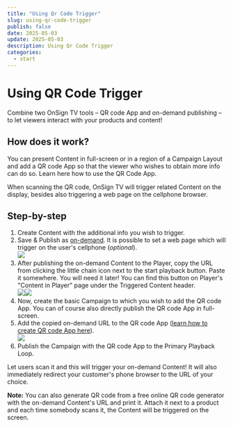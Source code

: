 ```yaml
---
title: "Using Qr Code Trigger"
slug: using-qr-code-trigger
publish: false
date: 2025-05-03
update: 2025-05-03
description: Using Qr Code Trigger
categories:
  - start
---
```


Using QR Code Trigger
=====================

Combine two OnSign TV tools – QR code App and on-demand publishing – to let viewers interact with your products and content!

How does it work?
-----------------

You can present Content in full-screen or in a region of a Campaign Layout and add a QR code App so that the viewer who wishes to obtain more info can do so. Learn here how to use the QR Code App.

When scanning the QR code, OnSign TV will trigger related Content on the display, besides also triggering a web page on the cellphone browser.

Step-by-step
------------

1. Create Content with the additional info you wish to trigger.
2. Save & Publish as [on-demand](/triggered-playback/playing-on-demand-content). It is possible to set a web page which will trigger on the user's cellphone (*optional*).  
   ![](https://static.helpjuice.com/helpjuice_production/uploads/upload/image/23821/direct/1731695459679/qrcode-trigger-1.jpg)
3. After publishing the on-demand Content to the Player, copy the URL from clicking the little chain icon next to the start playback button. Paste it somewhere. You will need it later! You can find this button on Player's "Content in Player" page under the Triggered Content header.  
   ![](https://static.helpjuice.com/helpjuice_production/uploads/upload/image/23821/direct/1731695473489/qrcode-trigger-2.jpg)![](https://static.helpjuice.com/helpjuice_production/uploads/upload/image/23821/direct/1731695486286/qrcode-trigger-3.jpg)
4. Now, create the basic Campaign to which you wish to add the QR code App. You can of course also directly publish the QR code App in full-screen.
5. Add the copied on-demand URL to the QR code App ([learn how to create QR code App here](/popular-apps-setup/using-qr-codes)).  
   ![](https://static.helpjuice.com/helpjuice_production/uploads/upload/image/23821/direct/1731695524393/qrcode-trigger-4.jpg)
6. Publish the Campaign with the QR code App to the Primary Playback Loop.

Let users scan it and this will trigger your on-demand Content! It will also immediately redirect your customer's phone browser to the URL of your choice.

**Note:** You can also generate QR code from a free online QR code generator with the on-demand Content's URL and print it. Attach it next to a product and each time somebody scans it, the Content will be triggered on the screen.
